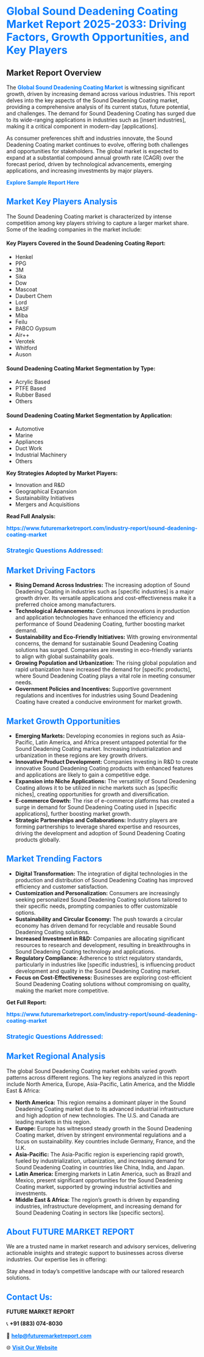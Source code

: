 <h1 style="color: #007BFF;">Global Sound Deadening Coating Market Report 2025-2033: Driving Factors, Growth Opportunities, and Key Players</h1>

<section id="overview">
<h2>Market Report Overview</h2>
<p>The <a href="https://www.futuremarketreport.com/industry-report/sound-deadening-coating-market" style="color: #007BFF; text-decoration: none;"><strong>Global Sound Deadening Coating Market</strong></a> is witnessing significant growth, driven by increasing demand across various industries. This report delves into the key aspects of the Sound Deadening Coating market, providing a comprehensive analysis of its current status, future potential, and challenges. The demand for Sound Deadening Coating has surged due to its wide-ranging applications in industries such as [insert industries], making it a critical component in modern-day [applications].</p>
<p>As consumer preferences shift and industries innovate, the Sound Deadening Coating market continues to evolve, offering both challenges and opportunities for stakeholders. The global market is expected to expand at a substantial compound annual growth rate (CAGR) over the forecast period, driven by technological advancements, emerging applications, and increasing investments by major players.</p>
</section>

<section id="overview">
<p><a href="https://www.futuremarketreport.com/request-sample/reportId=114175" style="color: #007BFF; text-decoration: none;"><strong>Explore Sample Report Here</strong></a></p>
</section>

<section id="key-players">
<h2 style="color: #007BFF;">Market Key Players Analysis</h2>
<p>The Sound Deadening Coating market is characterized by intense competition among key players striving to capture a larger market share. Some of the leading companies in the market include:</p>
<h4>Key Players Covered in the Sound Deadening Coating Report:</h4>
<ul><li>Henkel</li><li>PPG</li><li>3M</li><li>Sika</li><li>Dow</li><li>Mascoat</li><li>Daubert Chem</li><li>Lord</li><li>BASF</li><li>Miba</li><li>Feilu</li><li>PABCO Gypsum</li><li>Air++</li><li>Verotek</li><li>Whitford</li><li>Auson</li></ul>
<h4>Sound Deadening Coating Market Segmentation by Type:</h4>
<ul><li>Acrylic Based</li><li>PTFE Based</li><li>Rubber Based</li><li>Others</li></ul>

<h4>Sound Deadening Coating Market Segmentation by Application:</h4>
<ul><li>Automotive</li><li>Marine</li><li>Appliances</li><li>Duct Work</li><li>Industrial Machinery</li><li>Others</li></ul>
<p><strong>Key Strategies Adopted by Market Players:</strong></p>
<ul>
<li>Innovation and R&D</li>
<li>Geographical Expansion</li>
<li>Sustainability Initiatives</li>
<li>Mergers and Acquisitions</li>
</ul>
</section>

<section>
<p><strong>Read Full Analysis: </strong></p><a href="https://www.futuremarketreport.com/industry-report/sound-deadening-coating-market" style="color: #007BFF; text-decoration: none;"><strong>https://www.futuremarketreport.com/industry-report/sound-deadening-coating-market</strong></a>
<h3 style="color: #007BFF;">Strategic Questions Addressed:</h3>
</section>

<section id="driving-factors">
<h2 style="color: #007BFF;">Market Driving Factors</h2>
<ul>
<li><strong>Rising Demand Across Industries:</strong> The increasing adoption of Sound Deadening Coating in industries such as [specific industries] is a major growth driver. Its versatile applications and cost-effectiveness make it a preferred choice among manufacturers.</li>
<li><strong>Technological Advancements:</strong> Continuous innovations in production and application technologies have enhanced the efficiency and performance of Sound Deadening Coating, further boosting market demand.</li>
<li><strong>Sustainability and Eco-Friendly Initiatives:</strong> With growing environmental concerns, the demand for sustainable Sound Deadening Coating solutions has surged. Companies are investing in eco-friendly variants to align with global sustainability goals.</li>
<li><strong>Growing Population and Urbanization:</strong> The rising global population and rapid urbanization have increased the demand for [specific products], where Sound Deadening Coating plays a vital role in meeting consumer needs.</li>
<li><strong>Government Policies and Incentives:</strong> Supportive government regulations and incentives for industries using Sound Deadening Coating have created a conducive environment for market growth.</li>
</ul>
</section>

<section id="growth-opportunities">
<h2 style="color: #007BFF;">Market Growth Opportunities</h2>
<ul>
<li><strong>Emerging Markets:</strong> Developing economies in regions such as Asia-Pacific, Latin America, and Africa present untapped potential for the Sound Deadening Coating market. Increasing industrialization and urbanization in these regions are key growth drivers.</li>
<li><strong>Innovative Product Development:</strong> Companies investing in R&D to create innovative Sound Deadening Coating products with enhanced features and applications are likely to gain a competitive edge.</li>
<li><strong>Expansion into Niche Applications:</strong> The versatility of Sound Deadening Coating allows it to be utilized in niche markets such as [specific niches], creating opportunities for growth and diversification.</li>
<li><strong>E-commerce Growth:</strong> The rise of e-commerce platforms has created a surge in demand for Sound Deadening Coating used in [specific applications], further boosting market growth.</li>
<li><strong>Strategic Partnerships and Collaborations:</strong> Industry players are forming partnerships to leverage shared expertise and resources, driving the development and adoption of Sound Deadening Coating products globally.</li>
</ul>
</section>

<section id="trending-factors">
<h2 style="color: #007BFF;">Market Trending Factors</h2>
<ul>
<li><strong>Digital Transformation:</strong> The integration of digital technologies in the production and distribution of Sound Deadening Coating has improved efficiency and customer satisfaction.</li>
<li><strong>Customization and Personalization:</strong> Consumers are increasingly seeking personalized Sound Deadening Coating solutions tailored to their specific needs, prompting companies to offer customizable options.</li>
<li><strong>Sustainability and Circular Economy:</strong> The push towards a circular economy has driven demand for recyclable and reusable Sound Deadening Coating solutions.</li>
<li><strong>Increased Investment in R&D:</strong> Companies are allocating significant resources to research and development, resulting in breakthroughs in Sound Deadening Coating technology and applications.</li>
<li><strong>Regulatory Compliance:</strong> Adherence to strict regulatory standards, particularly in industries like [specific industries], is influencing product development and quality in the Sound Deadening Coating market.</li>
<li><strong>Focus on Cost-Effectiveness:</strong> Businesses are exploring cost-efficient Sound Deadening Coating solutions without compromising on quality, making the market more competitive.</li>
</ul>
</section>

<section>
<p><strong>Get Full Report: </strong></p><a href="https://www.futuremarketreport.com/industry-report/sound-deadening-coating-market" style="color: #007BFF; text-decoration: none;"><strong>https://www.futuremarketreport.com/industry-report/sound-deadening-coating-market</strong></a>
<h3 style="color: #007BFF;">Strategic Questions Addressed:</h3>
</section>


<section id="regional-analysis">
<h2 style="color: #007BFF;">Market Regional Analysis</h2>
<p>The global Sound Deadening Coating market exhibits varied growth patterns across different regions. The key regions analyzed in this report include North America, Europe, Asia-Pacific, Latin America, and the Middle East & Africa:</p>
<ul>
<li><strong>North America:</strong> This region remains a dominant player in the Sound Deadening Coating market due to its advanced industrial infrastructure and high adoption of new technologies. The U.S. and Canada are leading markets in this region.</li>
<li><strong>Europe:</strong> Europe has witnessed steady growth in the Sound Deadening Coating market, driven by stringent environmental regulations and a focus on sustainability. Key countries include Germany, France, and the U.K.</li>
<li><strong>Asia-Pacific:</strong> The Asia-Pacific region is experiencing rapid growth, fueled by industrialization, urbanization, and increasing demand for Sound Deadening Coating in countries like China, India, and Japan.</li>
<li><strong>Latin America:</strong> Emerging markets in Latin America, such as Brazil and Mexico, present significant opportunities for the Sound Deadening Coating market, supported by growing industrial activities and investments.</li>
<li><strong>Middle East & Africa:</strong> The region’s growth is driven by expanding industries, infrastructure development, and increasing demand for Sound Deadening Coating in sectors like [specific sectors].</li>
</ul>
</section>

<footer>
<h2 style="color: #007BFF;">About FUTURE MARKET REPORT</h2>
<p>We are a trusted name in market research and advisory services, delivering actionable insights and strategic support to businesses across diverse industries. Our expertise lies in offering:</p>

<p>Stay ahead in today’s competitive landscape with our tailored research solutions.</p>

<h2 style="color: #007BFF;">Contact Us:</h2>
<p><strong>FUTURE MARKET REPORT</strong></p>
<p>📞 <strong>+91 (883) 074-8030</strong></p>
<p>📧 <strong><a href="mailto:help@futuremarketreport.com" style="color: #007BFF;">help@futuremarketreport.com</a></strong></p>
<p>🌐 <strong><a href="https://www.futuremarketreport.com/" style="color: #007BFF;">Visit Our Website</a></strong></p>
</footer>